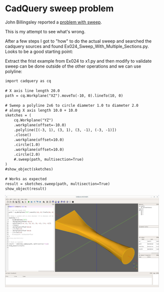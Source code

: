 # CadQuery sweep problem

John Billingsley reported a [problem with sweep]( https://groups.google.com/g/cadquery/c/UrPx8CiSdY0/m/rYtuHCR6AgAJ).

This is my attempt to see what's wrong.

After a few steps I got to "how" to do the actual sweep
and searched the cadquery sources and found
Ex024_Sweep_With_Multiple_Sections.py. Looks to be a good
starting point:

Extract the frist example from Ex024 to x1.py and then
modify to validate sweep can be done outside of the other
operations and we can use polyline:
```
import cadquery as cq

# X axis line length 20.0
path = cq.Workplane("XZ").moveTo(-10, 0).lineTo(10, 0)

# Sweep a polyline 2x6 to circle diameter 1.0 to diameter 2.0
# along X axis length 10.0 + 10.0
sketches = (
    cq.Workplane("YZ")
    .workplane(offset=-10.0)
    .polyline([(-3, 1), (3, 1), (3, -1), (-3, -1)])
    .close()
    .workplane(offset=10.0)
    .circle(1.0)
    .workplane(offset=10.0)
    .circle(2.0)
    #.sweep(path, multisection=True)
)
#show_object(sketches)

# Works as expected
result = sketches.sweep(path, multisection=True)
show_object(result)
```

![](./ss_x1.png)
